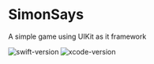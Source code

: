 # SimonSays
A simple game using UIKit as it framework

![swift-version](https://img.shields.io/badge/Swift-4.2-blueviolet.svg)
![xcode-version](https://img.shields.io/badge/Xcode-10.1-green.svg)
